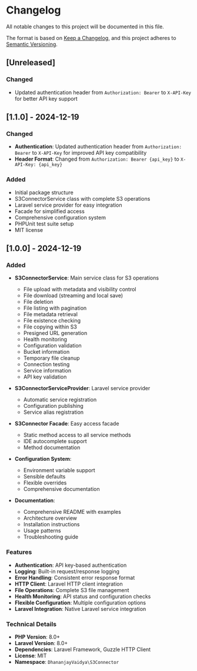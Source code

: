 # Changelog

All notable changes to this project will be documented in this file.

The format is based on [Keep a Changelog](https://keepachangelog.com/en/1.0.0/),
and this project adheres to [Semantic Versioning](https://semver.org/spec/v2.0.0.html).

## [Unreleased]

### Changed
- Updated authentication header from `Authorization: Bearer` to `X-API-Key` for better API key support

## [1.1.0] - 2024-12-19

### Changed
- **Authentication**: Updated authentication header from `Authorization: Bearer` to `X-API-Key` for improved API key compatibility
- **Header Format**: Changed from `Authorization: Bearer {api_key}` to `X-API-Key: {api_key}`

### Added
- Initial package structure
- S3ConnectorService class with complete S3 operations
- Laravel service provider for easy integration
- Facade for simplified access
- Comprehensive configuration system
- PHPUnit test suite setup
- MIT license

## [1.0.0] - 2024-12-19

### Added
- **S3ConnectorService**: Main service class for S3 operations
  - File upload with metadata and visibility control
  - File download (streaming and local save)
  - File deletion
  - File listing with pagination
  - File metadata retrieval
  - File existence checking
  - File copying within S3
  - Presigned URL generation
  - Health monitoring
  - Configuration validation
  - Bucket information
  - Temporary file cleanup
  - Connection testing
  - Service information
  - API key validation

- **S3ConnectorServiceProvider**: Laravel service provider
  - Automatic service registration
  - Configuration publishing
  - Service alias registration

- **S3Connector Facade**: Easy access facade
  - Static method access to all service methods
  - IDE autocomplete support
  - Method documentation

- **Configuration System**:
  - Environment variable support
  - Sensible defaults
  - Flexible overrides
  - Comprehensive documentation

- **Documentation**:
  - Comprehensive README with examples
  - Architecture overview
  - Installation instructions
  - Usage patterns
  - Troubleshooting guide

### Features
- **Authentication**: API key-based authentication
- **Logging**: Built-in request/response logging
- **Error Handling**: Consistent error response format
- **HTTP Client**: Laravel HTTP client integration
- **File Operations**: Complete S3 file management
- **Health Monitoring**: API status and configuration checks
- **Flexible Configuration**: Multiple configuration options
- **Laravel Integration**: Native Laravel service integration

### Technical Details
- **PHP Version**: 8.0+
- **Laravel Version**: 8.0+
- **Dependencies**: Laravel Framework, Guzzle HTTP Client
- **License**: MIT
- **Namespace**: `DhananjayVaidya\S3Connector`

